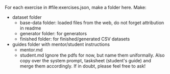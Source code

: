 For each exercise in #file:exercises.json, make a folder here. Make:

* dataset folder
  * base-data folder: loaded files from the web, do not forget attribution in readme
  * generator folder: for generators
  * finished folder: for finished/generated CSV datasets
* guides folder with mentor/student instructions
  * mentor.md
  * student.md
  Ignore the pdfs for now, but name them uniformally.
  Also copy over the system prompt, tasksheet (student's guide) and merge them accordingly. If in doubt, please feel free to ask!
